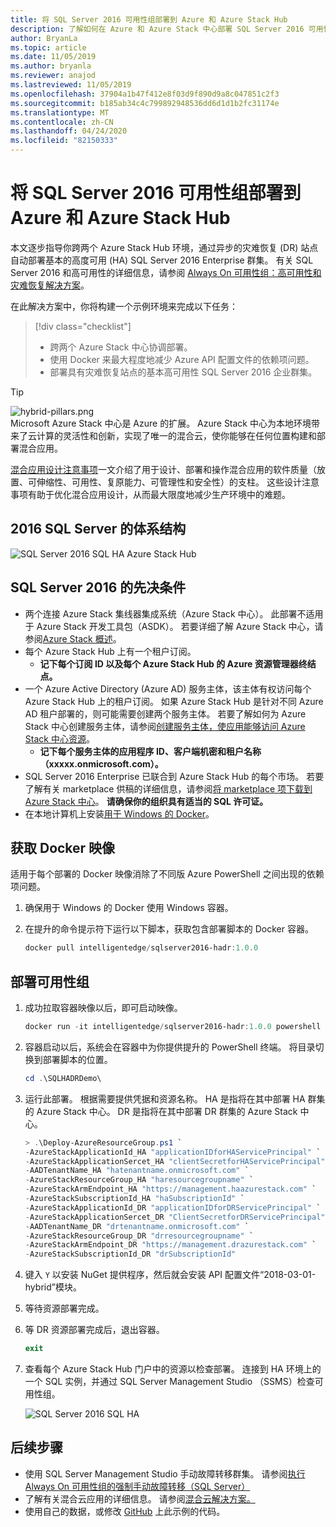 ```yaml
---
title: 将 SQL Server 2016 可用性组部署到 Azure 和 Azure Stack Hub
description: 了解如何在 Azure 和 Azure Stack 中心部署 SQL Server 2016 可用性组。
author: BryanLa
ms.topic: article
ms.date: 11/05/2019
ms.author: bryanla
ms.reviewer: anajod
ms.lastreviewed: 11/05/2019
ms.openlocfilehash: 37904a1b47f412e8f03d9f890d9a8c047851c2f3
ms.sourcegitcommit: b185ab34c4c799892948536dd6d1d1b2fc31174e
ms.translationtype: MT
ms.contentlocale: zh-CN
ms.lasthandoff: 04/24/2020
ms.locfileid: "82150333"
---
```

# <a name="deploy-a-sql-server-2016-availability-group-to-azure-and-azure-stack-hub"></a>将 SQL Server 2016 可用性组部署到 Azure 和 Azure Stack Hub

本文逐步指导你跨两个 Azure Stack Hub 环境，通过异步的灾难恢复 (DR) 站点自动部署基本的高度可用 (HA) SQL Server 2016 Enterprise 群集。 有关 SQL Server 2016 和高可用性的详细信息，请参阅 [Always On 可用性组：高可用性和灾难恢复解决方案](https://docs.microsoft.com/sql/database-engine/availability-groups/windows/always-on-availability-groups-sql-server?view=sql-server-2016)。

在此解决方案中，你将构建一个示例环境来完成以下任务：

> [!div class="checklist"]
> - 跨两个 Azure Stack 中心协调部署。
> - 使用 Docker 来最大程度地减少 Azure API 配置文件的依赖项问题。
> - 部署具有灾难恢复站点的基本高可用性 SQL Server 2016 企业群集。

> [!Tip]  
> ![hybrid-pillars.png](./media/solution-deployment-guide-cross-cloud-scaling/hybrid-pillars.png)  
> Microsoft Azure Stack 中心是 Azure 的扩展。 Azure Stack 中心为本地环境带来了云计算的灵活性和创新，实现了唯一的混合云，使你能够在任何位置构建和部署混合应用。  
> 
> [混合应用设计注意事项](overview-app-design-considerations.md)一文介绍了用于设计、部署和操作混合应用的软件质量（放置、可伸缩性、可用性、复原能力、可管理性和安全性）的支柱。 这些设计注意事项有助于优化混合应用设计，从而最大限度地减少生产环境中的难题。

## <a name="architecture-for-sql-server-2016"></a>2016 SQL Server 的体系结构

![SQL Server 2016 SQL HA Azure Stack Hub](media/solution-deployment-guide-sql-ha/image1.png)

## <a name="prerequisites-for-sql-server-2016"></a>SQL Server 2016 的先决条件

- 两个连接 Azure Stack 集线器集成系统（Azure Stack 中心）。 此部署不适用于 Azure Stack 开发工具包（ASDK）。 若要详细了解 Azure Stack 中心，请参阅[Azure Stack 概述](https://azure.microsoft.com/overview/azure-stack/)。
- 每个 Azure Stack Hub 上有一个租户订阅。
  - **记下每个订阅 ID 以及每个 Azure Stack Hub 的 Azure 资源管理器终结点。**
- 一个 Azure Active Directory (Azure AD) 服务主体，该主体有权访问每个 Azure Stack Hub 上的租户订阅。 如果 Azure Stack Hub 是针对不同 Azure AD 租户部署的，则可能需要创建两个服务主体。 若要了解如何为 Azure Stack 中心创建服务主体，请参阅[创建服务主体，使应用能够访问 Azure Stack 中心资源](https://docs.microsoft.com/azure-stack/user/azure-stack-create-service-principals)。
  - **记下每个服务主体的应用程序 ID、客户端机密和租户名称（xxxxx.onmicrosoft.com）。**
- SQL Server 2016 Enterprise 已联合到 Azure Stack Hub 的每个市场。 若要了解有关 marketplace 供稿的详细信息，请参阅[将 marketplace 项下载到 Azure Stack 中心](https://docs.microsoft.com/azure-stack/operator/azure-stack-download-azure-marketplace-item)。
    **请确保你的组织具有适当的 SQL 许可证。**
- 在本地计算机上安装[用于 Windows 的 Docker](https://docs.docker.com/docker-for-windows/)。

## <a name="get-the-docker-image"></a>获取 Docker 映像

适用于每个部署的 Docker 映像消除了不同版 Azure PowerShell 之间出现的依赖项问题。

1. 确保用于 Windows 的 Docker 使用 Windows 容器。
2. 在提升的命令提示符下运行以下脚本，获取包含部署脚本的 Docker 容器。

    ```powershell  
    docker pull intelligentedge/sqlserver2016-hadr:1.0.0
    ```

## <a name="deploy-the-availability-group"></a>部署可用性组

1. 成功拉取容器映像以后，即可启动映像。

      ```powershell  
      docker run -it intelligentedge/sqlserver2016-hadr:1.0.0 powershell
      ```

2. 容器启动以后，系统会在容器中为你提供提升的 PowerShell 终端。 将目录切换到部署脚本的位置。

      ```powershell  
      cd .\SQLHADRDemo\
      ```

3. 运行此部署。 根据需要提供凭据和资源名称。 HA 是指将在其中部署 HA 群集的 Azure Stack 中心。 DR 是指将在其中部署 DR 群集的 Azure Stack 中心。

      ```powershell
      > .\Deploy-AzureResourceGroup.ps1 `
      -AzureStackApplicationId_HA "applicationIDforHAServicePrincipal" `
      -AzureStackApplicationSercet_HA "clientSecretforHAServicePrincipal" `
      -AADTenantName_HA "hatenantname.onmicrosoft.com" `
      -AzureStackResourceGroup_HA "haresourcegroupname" `
      -AzureStackArmEndpoint_HA "https://management.haazurestack.com" `
      -AzureStackSubscriptionId_HA "haSubscriptionId" `
      -AzureStackApplicationId_DR "applicationIDforDRServicePrincipal" `
      -AzureStackApplicationSercet_DR "ClientSecretforDRServicePrincipal" `
      -AADTenantName_DR "drtenantname.onmicrosoft.com" `
      -AzureStackResourceGroup_DR "drresourcegroupname" `
      -AzureStackArmEndpoint_DR "https://management.drazurestack.com" `
      -AzureStackSubscriptionId_DR "drSubscriptionId"
      ```

4. 键入 `Y` 以安装 NuGet 提供程序，然后就会安装 API 配置文件“2018-03-01-hybrid”模块。

5. 等待资源部署完成。

6. 等 DR 资源部署完成后，退出容器。

      ```powershell
      exit
      ```

7. 查看每个 Azure Stack Hub 门户中的资源以检查部署。 连接到 HA 环境上的一个 SQL 实例，并通过 SQL Server Management Studio （SSMS）检查可用性组。

    ![SQL Server 2016 SQL HA](media/solution-deployment-guide-sql-ha/image2.png)

## <a name="next-steps"></a>后续步骤

- 使用 SQL Server Management Studio 手动故障转移群集。 请参阅[执行 Always On 可用性组的强制手动故障转移（SQL Server）](https://docs.microsoft.com/sql/database-engine/availability-groups/windows/perform-a-forced-manual-failover-of-an-availability-group-sql-server?view=sql-server-2017)
- 了解有关混合云应用的详细信息。 请参阅[混合云解决方案。](https://aka.ms/azsdevtutorials)
- 使用自己的数据，或修改 [GitHub](https://github.com/Azure-Samples/azure-intelligent-edge-patterns) 上此示例的代码。
